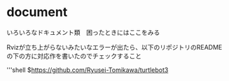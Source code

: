 # document
いろいろなドキュメント類　困ったときにはここをみる

Rvizが立ち上がらないみたいなエラーが出たら、以下のリポジトリのREADMEの下の方に対応作を書いたのでチェックすること

'''shell
$https://github.com/Ryusei-Tomikawa/turtlebot3
```
